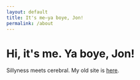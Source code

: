 ```yaml
---
layout: default
title: It's me—ya boye, Jon!
permalink: /about
---
```

# Hi, it's me. Ya boye, Jon!

Sillyness meets cerebral. My old site is [here](https://jonsimeon.com/).